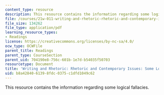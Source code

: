 ```yaml
---
content_type: resource
description: This resource contains the information regarding some logical fallacies.
file: /courses/21w-011-writing-and-rhetoric-rhetoric-and-contemporary-issues-fall-2015/b8a4284061398fdc0375c1dfd1049c62_MIT21W_011F15_SOME.pdf
file_size: 134262
file_type: application/pdf
learning_resource_types:
- Readings
license: https://creativecommons.org/licenses/by-nc-sa/4.0/
ocw_type: OCWFile
parent_title: Readings
parent_type: CourseSection
parent_uid: 704190e8-756c-601b-1e7d-b54035f50703
resourcetype: Document
title: 'Writing and Rhetoric: Rhetoric and Contemporary Issues: Some Logical Fallacies'
uid: b8a42840-6139-8fdc-0375-c1dfd1049c62
---
```

This resource contains the information regarding some logical fallacies.